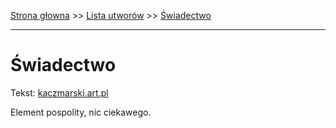 [Strona głowna](../index.md) >> [Lista utworów](../list.md) >> [Świadectwo](699.md)

---

# Świadectwo

Tekst: [kaczmarski.art.pl](https://www.kaczmarski.art.pl/tworczosc/wiersze/swiadectwo/)

Element pospolity, nic ciekawego.